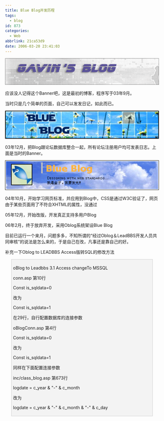 ```yaml
---
title: Blue Blog开发历程
tags:
  - blog
id: 873
categories:
  - Web
abbrlink: 21ca53d9
date: 2006-03-20 23:41:03
---
```


![](/images/2006/03/20_2006-3-321494776_12719.gif)

应该没人记得这个Banner吧，这是最初的博客，程序写于03年9月。

当时只是几个简单的页面，自己可以发发日记，如此而已。

![](/images/2006/03/20_2006-3-321254079_12720.gif)

03年12月，把Blog跟论坛数据库整合一起，所有论坛注册用户均可发表日志。上面是当时的Banner。
<!--more-->


![](/images/2006/03/20_2006-3-321112864_12721.gif)

04年10月，开始学习网页标准，并应用到Blog中，CSS是通过W3C验证了，网页由于某些页面用了不符合XHTML的属性，没通过



05年12月，开始改版，开发真正支持多用户Blog

06年2月，终于放弃开发，采用Oblog系统架设Blue Blog

目前已运行一个来月，问题多多，不知所谓的&ldquo;经过Oblog＆LeadBBS开发人员共同审核&rdquo;的说法是怎么来的，于是自己在改，凡事还是靠自己的好。

补充一下Oblog to LEADBBS Access版转SQL的修改方法
<div style="border: 1px solid rgb(204, 204, 204); margin: 5px 20px; padding: 5px; background: rgb(243, 243, 243) none repeat scroll 0% 50%; -moz-background-clip: -moz-initial; -moz-background-origin: -moz-initial; -moz-background-inline-policy: -moz-initial;">

oBlog to Leadbbs 3.1 Access changeTo MSSQL

conn.asp 第10行

Const is_sqldata=0

改为

Const is_sqldata=1

在29行，自行配置数据库的连接参数

oBlogConn.asp 第4行

Const is_sqldata=0

改为

Const is_sqldata=1

同样在下面配置连接参数

inc/class_blog.asp 第673行

logdate = c_year &amp; &quot;-&quot; &amp; c_month

改为

logdate = c_year &amp; &quot;-&quot; &amp; c_month &amp; &quot;-&quot; &amp; c_day
</div>